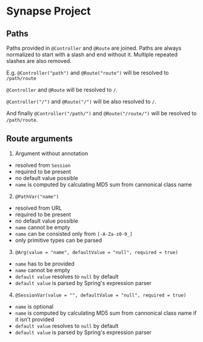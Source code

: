 # Synapse Project

## Paths
Paths provided in `@Controller` and `@Route` are joined.
Paths are always normalized to start with a slash and end without it. Multiple repeated slashes are also removed.

E.g.
`@Controller("path")` and `@Route("route")` will be resolved to `/path/route`

`@Controller` and `@Route` will be resolved to `/`.

`@Controller("/")` and `@Route("/")` will be also resolved to `/`.

And finally `@Controller("/path/")` and `@Route("/route/")` will be resolved to `/path/route`.

## Route arguments

1. Argument without annotation
- resolved from `Session`
- required to be present
- no default value possible
- `name` is computed by calculating MD5 sum from cannonical class name

2. `@PathVar("name")`
- resolved from URL
- required to be present
- no default value possible
- `name` cannot be empty
- `name` can be consisted only from `[-A-Za-z0-9_]`
- only primitive types can be parsed

3. `@Arg(value = "name", defaultValue = "null", required = true)`
- `name` has to be provided
- `name` cannot be empty
- `default value` resolves to `null` by default
- `default value` is parsed by Spring's expression parser

4. `@SessionVar(value = "", defaultValue = "null", required = true)`
- `name` is optional
- `name` is computed by calculating MD5 sum from cannonical class name if it isn't provided
- `default value` resolves to `null` by default
- `default value` is parsed by Spring's expression parser
